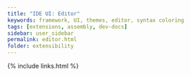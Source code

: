 ```yaml
---
title: "IDE UI: Editor"
keywords: framework, UI, themes, editor, syntax coloring
tags: [extensions, assembly, dev-docs]
sidebar: user_sidebar
permalink: editor.html
folder: extensibility
---
```


{% include links.html %}
